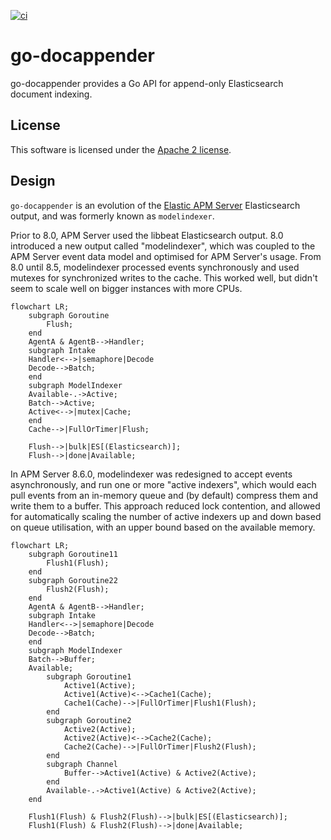 [![ci](https://github.com/elastic/go-docappender/actions/workflows/ci.yml/badge.svg)](https://github.com/elastic/go-docappender/actions/workflows/ci.yml)

# go-docappender

go-docappender provides a Go API for append-only Elasticsearch document indexing.

## License

This software is licensed under the [Apache 2 license](https://github.com/elastic/go-docappender/blob/main/LICENSE).

## Design

`go-docappender` is an evolution of the [Elastic APM Server](https://github.com/elastic/apm-server) Elasticsearch output,
and was formerly known as `modelindexer`.

Prior to 8.0, APM Server used the libbeat Elasticsearch output. 8.0 introduced a new output called "modelindexer", which
was coupled to the APM Server event data model and optimised for APM Server's usage. From 8.0 until 8.5, modelindexer
processed events synchronously and used mutexes for synchronized writes to the cache. This worked well, but didn't seem
to scale well on bigger instances with more CPUs.

```mermaid
flowchart LR;
    subgraph Goroutine
        Flush;
    end
    AgentA & AgentB-->Handler;
    subgraph Intake
    Handler<-->|semaphore|Decode
    Decode-->Batch;
    end
    subgraph ModelIndexer
    Available-.->Active;
    Batch-->Active;
    Active<-->|mutex|Cache;
    end
    Cache-->|FullOrTimer|Flush;

    Flush-->|bulk|ES[(Elasticsearch)];
    Flush-->|done|Available;
```

In APM Server 8.6.0, modelindexer was redesigned to accept events asynchronously, and run one or more "active indexers",
which would each pull events from an in-memory queue and (by default) compress them and write them to a buffer. This
approach reduced lock contention, and allowed for automatically scaling the number of active indexers up and down based
on queue utilisation, with an upper bound based on the available memory.

```mermaid
flowchart LR;
    subgraph Goroutine11
        Flush1(Flush);
    end
    subgraph Goroutine22
        Flush2(Flush);
    end
    AgentA & AgentB-->Handler;
    subgraph Intake
    Handler<-->|semaphore|Decode
    Decode-->Batch;
    end
    subgraph ModelIndexer
    Batch-->Buffer;
    Available;
        subgraph Goroutine1
            Active1(Active);
            Active1(Active)<-->Cache1(Cache);
            Cache1(Cache)-->|FullOrTimer|Flush1(Flush);
        end
        subgraph Goroutine2
            Active2(Active);
            Active2(Active)<-->Cache2(Cache);
            Cache2(Cache)-->|FullOrTimer|Flush2(Flush);
        end
        subgraph Channel
            Buffer-->Active1(Active) & Active2(Active);
        end
        Available-.->Active1(Active) & Active2(Active);
    end

    Flush1(Flush) & Flush2(Flush)-->|bulk|ES[(Elasticsearch)];
    Flush1(Flush) & Flush2(Flush)-->|done|Available;
```
